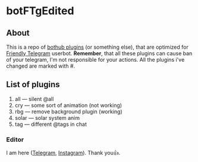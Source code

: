 # botFTgEdited
## About 
This is a repo of [bothub plugins](https://github.com/mkaraniya/BotHub/tree/master/stdplugins) (or something else), that are optimized for [Friendly Telegram](https://github.com/friendly-telegram) userbot. **Remember**, that all these plugins can cause ban of your telegram, I'm not responsible for your actions.
All the plugins i've changed are marked with #. 

## List of plugins 

1. all — silent @all
2. cry — some sort of animation (not working)
3. rbg — remove background plugin (working)
4. solar — solar system anim
5. tag — different @tags in chat


### Editor
I am here ([Telegram](http://t.me/demenkop), [Instagram](http://instagram.com/demenkop)). Thank you👍. 
